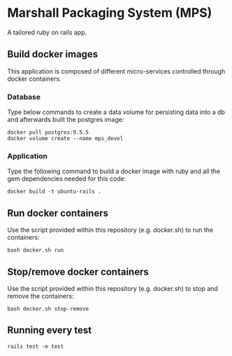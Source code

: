 # Marshall Packaging System (MPS)

A tailored ruby on rails app.

## Build docker images

This application is composed of different micro-services controlled through docker containers. 

### Database

Type below commands to create a data volume for persisting data into a db and afterwards built the postgres image:

```
docker pull postgres:9.5.5
docker volume create --name mps_devel
```

### Application

Type the following command to build a docker image with ruby and all the gem dependencies needed for this code:

```
docker build -t ubuntu-rails .
```

## Run docker containers

Use the script provided within this repository (e.g. docker.sh) to run the containers:

```
bash docker.sh run
```

## Stop/remove docker containers

Use the script provided within this repository (e.g. docker.sh) to stop and remove the containers:

```
bash docker.sh stop-remove
```

## Running every test
```
rails test -e test
```